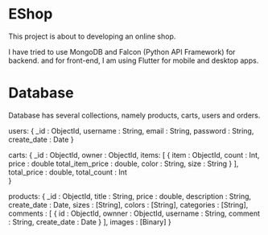 # EShop
This project is about to developing an online shop.

I have tried to use MongoDB and Falcon (Python API Framework) for backend.
and for front-end, I am using Flutter for mobile and desktop apps.

# Database
Database has several collections, namely products, carts, users and orders.

users:
    {
        _id : ObjectId,
        username : String,
        email : String,
        password : String,
        create_date : Date
    }

carts:
    {
        _id : ObjectId,
        owner : ObjectId,
        items: [
            {
                item : ObjectId,
                count : Int,
                price : double
                total_item_price : double,
                color : String,
                size : String
            }
        ],
        total_price : double,
        total_count : Int        
    }

products:
    {
        _id : ObjectId,
        title : String,
        price : double,
        description : String,
        create_date : Date,
        sizes : [String],
        colors : [String],
        categories : [String],
        comments : [
            {
                id : ObjectId,
                ownner : ObjectId,
                username : String,
                comment : String,
                create_date : Date
            }
        ],
        images : [Binary]
    }